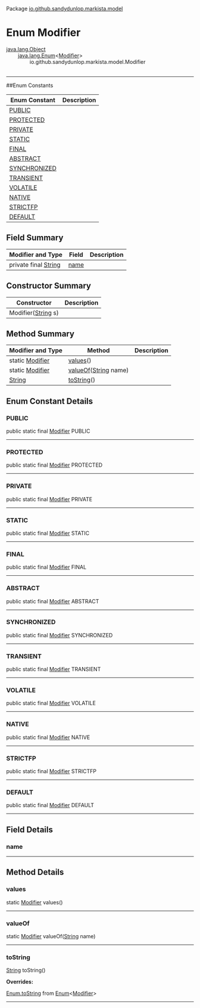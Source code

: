 Package [io.github.sandydunlop.markista.model](index.md)

# Enum Modifier
[java.lang.Object](https://docs.oracle.com/en/java/javase/24/docs/api/java.base/java/lang/Object.html)<br/>
&nbsp;&nbsp;&nbsp;&nbsp;&nbsp;&nbsp;&nbsp;&nbsp;[java.lang.Enum](https://docs.oracle.com/en/java/javase/24/docs/api/java.base/java/lang/Enum.html)&lt;[Modifier](Modifier.md)&gt;<br/>
&nbsp;&nbsp;&nbsp;&nbsp;&nbsp;&nbsp;&nbsp;&nbsp;&nbsp;&nbsp;&nbsp;&nbsp;&nbsp;&nbsp;&nbsp;&nbsp;io.github.sandydunlop.markista.model.Modifier<br/>
<br/>

----


##Enum Constants

| Enum Constant                 | Description |
|-------------------------------|-------------|
| [PUBLIC](#public)             |             |
| [PROTECTED](#protected)       |             |
| [PRIVATE](#private)           |             |
| [STATIC](#static)             |             |
| [FINAL](#final)               |             |
| [ABSTRACT](#abstract)         |             |
| [SYNCHRONIZED](#synchronized) |             |
| [TRANSIENT](#transient)       |             |
| [VOLATILE](#volatile)         |             |
| [NATIVE](#native)             |             |
| [STRICTFP](#strictfp)         |             |
| [DEFAULT](#default)           |             |

## Field Summary

| Modifier and Type                                                                                          | Field         | Description |
|------------------------------------------------------------------------------------------------------------|---------------|-------------|
| private final [String](https://docs.oracle.com/en/java/javase/24/docs/api/java.base/java/lang/String.html) | [name](#name) |             |

## Constructor Summary

| Constructor                                                                                              | Description |
|----------------------------------------------------------------------------------------------------------|-------------|
| Modifier([String](https://docs.oracle.com/en/java/javase/24/docs/api/java.base/java/lang/String.html) s) |             |

## Method Summary

| Modifier and Type                                                                            | Method                                                                                                                 | Description |
|----------------------------------------------------------------------------------------------|------------------------------------------------------------------------------------------------------------------------|-------------|
| static [Modifier](Modifier.md)                                                               | [values](#values)()                                                                                                    |             |
| static [Modifier](Modifier.md)                                                               | [valueOf](#valueof)([String](https://docs.oracle.com/en/java/javase/24/docs/api/java.base/java/lang/String.html) name) |             |
| [String](https://docs.oracle.com/en/java/javase/24/docs/api/java.base/java/lang/String.html) | [toString](#tostring)()                                                                                                |             |

## Enum Constant Details

### PUBLIC

public static final [Modifier](Modifier.md) PUBLIC




---

### PROTECTED

public static final [Modifier](Modifier.md) PROTECTED




---

### PRIVATE

public static final [Modifier](Modifier.md) PRIVATE




---

### STATIC

public static final [Modifier](Modifier.md) STATIC




---

### FINAL

public static final [Modifier](Modifier.md) FINAL




---

### ABSTRACT

public static final [Modifier](Modifier.md) ABSTRACT




---

### SYNCHRONIZED

public static final [Modifier](Modifier.md) SYNCHRONIZED




---

### TRANSIENT

public static final [Modifier](Modifier.md) TRANSIENT




---

### VOLATILE

public static final [Modifier](Modifier.md) VOLATILE




---

### NATIVE

public static final [Modifier](Modifier.md) NATIVE




---

### STRICTFP

public static final [Modifier](Modifier.md) STRICTFP




---

### DEFAULT

public static final [Modifier](Modifier.md) DEFAULT




---


## Field Details

### name




---


## Method Details

### values

static [Modifier](Modifier.md) values()




---

### valueOf

static [Modifier](Modifier.md) valueOf([String](https://docs.oracle.com/en/java/javase/24/docs/api/java.base/java/lang/String.html) name)




---

### toString

[String](https://docs.oracle.com/en/java/javase/24/docs/api/java.base/java/lang/String.html) toString()



**Overrides:**

[Enum.toString](https://docs.oracle.com/en/java/javase/24/docs/api/java.base/java/lang/Enum.html#toString) from [Enum](https://docs.oracle.com/en/java/javase/24/docs/api/java.base/java/lang/Enum.html)&lt;[Modifier](Modifier.md)&gt;


---

